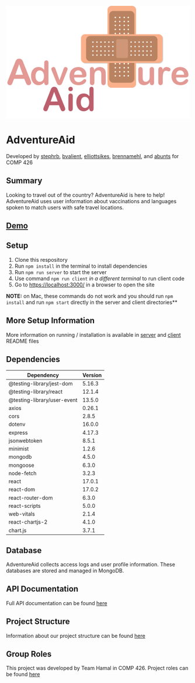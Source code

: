 ![AdventureAid Logo](/client/src/pages/PINKadven_aid_logo.png)
# AdventureAid
Developed by [stephrb](https://github.com/stephrb), [bvalient](https://github.com/bvalient), [elliottsikes](https://github.com/elliottsikes), [brennamehl](https://github.com/brennamehl), and [abunts](https://github.com/abunts) for COMP 426

## Summary
Looking to travel out of the country? AdventureAid is here to help! AdventureAid uses user information about vaccinations and languages spoken to match users with safe travel locations. 

## [Demo](https://youtu.be/YQng9VQ6R1o)

## Setup
1. Clone this respository
2. Run `npm install` in the terminal to install dependencies
3. Run `npm run server` to start the server
4. Use command `npm run client` *in a different terminal* to run client code
5. Go to [https://localhost:3000/](https://localhost:3000/) in a browser to open the site

**NOTE:** on Mac, these commands do not work and you should run `npm install` and run `npm start` directly in the server and client directories**

## More Setup Information
More information on running / installation is available in [server](https://github.com/comp426-2022-spring/a99-hamal/blob/main/server/README.md) and [client](https://github.com/comp426-2022-spring/a99-hamal/blob/main/client/README.md) README files

## Dependencies
| **Dependency** | **Version** |
| ------------- | ------------- |
| @testing-library/jest-dom  | 5.16.3 |
| @testing-library/react | 12.1.4 |
| @testing-library/user-event | 13.5.0 |
| axios | 0.26.1 |
| cors | 2.8.5 |
|dotenv|16.0.0|
|express|4.17.3|
|jsonwebtoken|8.5.1|
|minimist|1.2.6|
|mongodb|4.5.0|
|mongoose|6.3.0|
|node-fetch|3.2.3|
| react | 17.0.1 |
| react-dom | 17.0.2 |
|react-router-dom|6.3.0|
|react-scripts | 5.0.0|
|web-vitals|2.1.4|
|react-chartjs-2|4.1.0|
|chart.js| 3.7.1|


## Database
AdventureAid collects access logs and user profile information. These databases are stored and managed in MongoDB. 

## API Documentation
Full API documentation can be found [here](https://github.com/comp426-2022-spring/a99-hamal/blob/main/server/README.md#endpoints)

## Project Structure
Information about our project structure can be found [here](/docs/documentation.md)

## Group Roles
This project was developed by Team Hamal in COMP 426. Project roles can be found [here](docs/roles)



